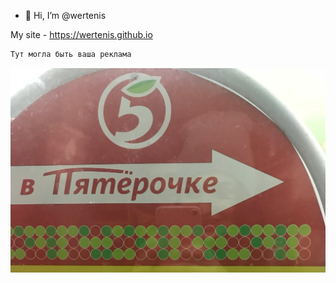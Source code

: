 - 👋 Hi, I’m @wertenis

My site - https://wertenis.github.io

```html
Тут могла быть ваша реклама
```

![Image alt](https://github.com/wertenis/wertenis/blob/main/img/pyaterochka.jpg)
